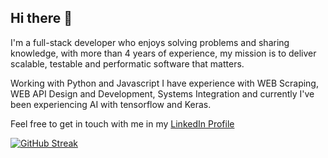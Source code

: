 ## Hi there 👋

I'm a full-stack developer who enjoys solving problems and sharing knowledge,
with more than 4 years of experience, my mission is to deliver scalable, testable and performatic software that matters.

Working with Python and Javascript I have experience with WEB Scraping, WEB API Design and Development, Systems Integration and
currently I've been experiencing AI with tensorflow and Keras.

Feel free to get in touch with me in my [LinkedIn Profile](https://www.linkedin.com/in/jailton-silva-01235a18b/)

[![GitHub Streak](https://streak-stats.demolab.com?user=jailtons7&theme=react)](https://git.io/streak-stats)
